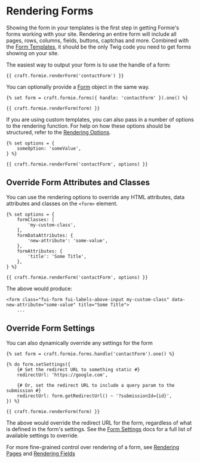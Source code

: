 # Rendering Forms
Showing the form in your templates is the first step in getting Formie's forms working with your site. Rendering an entire form will include all pages, rows, columns, fields, buttons, captchas and more. Combined with the [Form Templates](docs:feature-tour/form-templates), it should be the only Twig code you need to get forms showing on your site.

The easiest way to output your form is to use the handle of a form:

```twig
{{ craft.formie.renderForm('contactForm') }}
```

You can optionally provide a [Form](docs:developers/form) object in the same way.

```twig
{% set form = craft.formie.forms({ handle: 'contactForm' }).one() %}

{{ craft.formie.renderForm(form) }}
```

If you are using custom templates, you can also pass in a number of options to the rendering function. For help on how these options should be structured, refer to the [Rendering Options](docs:template-guides/rendering-options).

```twig
{% set options = {
    someOption: 'someValue',
} %}

{{ craft.formie.renderForm('contactForm', options) }}
```

## Override Form Attributes and Classes
You can use the rendering options to override any HTML attributes, data attributes and classes on the `<form>` element.

```twig
{% set options = {
    formClasses: [
        'my-custom-class',
    ],
    formDataAttributes: {
        'new-attribute': 'some-value',
    },
    formAttributes: {
        'title': 'Some Title',
    },
} %}

{{ craft.formie.renderForm('contactForm', options) }}
```

The above would produce:

```twig
<form class="fui-form fui-labels-above-input my-custom-class" data-new-attribute="some-value" title="Some Title">
    ...
```

## Override Form Settings
You can also dynamically override any settings for the form

```twig
{% set form = craft.formie.forms.handle('contactForm').one() %}

{% do form.setSettings({
    {# Set the redirect URL to something static #}
    redirectUrl: 'https://google.com',

    {# Or, set the redirect URL to include a query param to the submission #}
    redirectUrl: form.getRedirectUrl() ~ '?submissionId={id}',
}) %}

{{ craft.formie.renderForm(form) }}
```

The above would override the redirect URL for the form, regardless of what is defined in the form's settings. See the [Form Settings](docs:developers/form) docs for a full list of available settings to override.

For more fine-grained control over rendering of a form, see [Rendering Pages](docs:template-guides/rendering-pages) and [Rendering Fields](docs:template-guides/rendering-fields)
